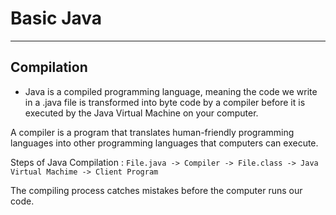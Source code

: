 # Basic Java
-----------

## Compilation

- Java is a compiled programming language, meaning the code we write in a .java file is transformed into byte code by a compiler before it is executed by the Java Virtual Machine on your computer.

A compiler is a program that translates human-friendly programming languages into other programming languages that computers can execute.

Steps of Java Compilation :  ` File.java -> Compiler -> File.class -> Java Virtual Machime -> Client Program `

The compiling process catches mistakes before the computer runs our code.
